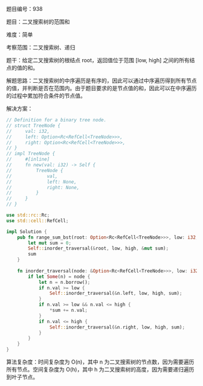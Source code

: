 题目编号：938

题目：二叉搜索树的范围和

难度：简单

考察范围：二叉搜索树、递归

题干：给定二叉搜索树的根结点 root，返回值位于范围 [low, high] 之间的所有结点的值的和。

解题思路：二叉搜索树的中序遍历是有序的，因此可以通过中序遍历得到所有节点的值，并判断是否在范围内。由于题目要求的是节点值的和，因此可以在中序遍历的过程中累加符合条件的节点值。

解决方案：

```rust
// Definition for a binary tree node.
// struct TreeNode {
//     val: i32,
//     left: Option<Rc<RefCell<TreeNode>>>,
//     right: Option<Rc<RefCell<TreeNode>>>,
// }
// impl TreeNode {
//     #[inline]
//     fn new(val: i32) -> Self {
//         TreeNode {
//             val,
//             left: None,
//             right: None,
//         }
//     }
// }

use std::rc::Rc;
use std::cell::RefCell;

impl Solution {
    pub fn range_sum_bst(root: Option<Rc<RefCell<TreeNode>>>, low: i32, high: i32) -> i32 {
        let mut sum = 0;
        Self::inorder_traversal(&root, low, high, &mut sum);
        sum
    }
    
    fn inorder_traversal(node: &Option<Rc<RefCell<TreeNode>>>, low: i32, high: i32, sum: &mut i32) {
        if let Some(n) = node {
            let n = n.borrow();
            if n.val >= low {
                Self::inorder_traversal(&n.left, low, high, sum);
            }
            if n.val >= low && n.val <= high {
                *sum += n.val;
            }
            if n.val <= high {
                Self::inorder_traversal(&n.right, low, high, sum);
            }
        }
    }
}
```

算法复杂度：时间复杂度为 O(n)，其中 n 为二叉搜索树的节点数，因为需要遍历所有节点。空间复杂度为 O(h)，其中 h 为二叉搜索树的高度，因为需要递归遍历到叶子节点。